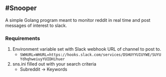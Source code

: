 #Snooper
---

A simple Golang program meant to monitor reddit in real time and post messages of interest to slack. 

### Requirements

1. Environment variable set with Slack webhook URL of channel to post to. 
	* `SWHURL=WHURL=https://hooks.slack.com/services/DSHUYYUIUYWE/SUYUYdhqhweiuyYUIDHihuer`
2. sns.ini filled out with your search criteria
	* Subreddit -> Keywords



